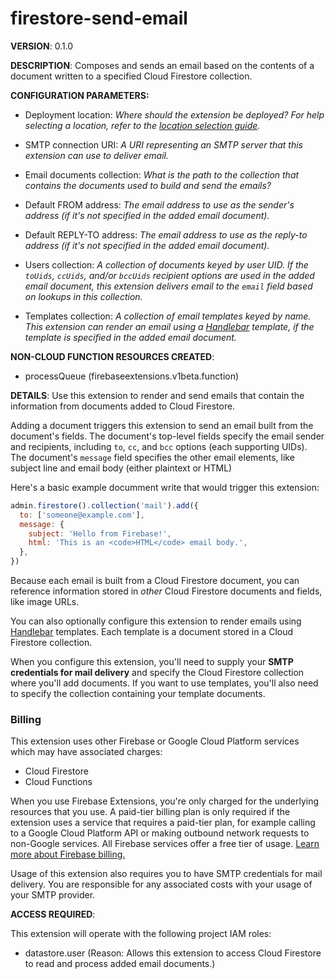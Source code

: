 # firestore-send-email

**VERSION**: 0.1.0

**DESCRIPTION**: Composes and sends an email based on the contents of a document written to a specified Cloud Firestore collection.



**CONFIGURATION PARAMETERS:**

* Deployment location: *Where should the extension be deployed? For help selecting a location, refer to the [location selection guide](https://firebase.google.com/docs/functions/locations).*

* SMTP connection URI: *A URI representing an SMTP server that this extension can use to deliver email.*

* Email documents collection: *What is the path to the collection that contains the documents used to build and send the emails?*

* Default FROM address: *The email address to use as the sender's address (if it's not specified in the added email document).*

* Default REPLY-TO address: *The email address to use as the reply-to address (if it's not specified in the added email document).*

* Users collection: *A collection of documents keyed by user UID. If the `toUids`, `ccUids`, and/or `bccUids` recipient options are used in the added email document, this extension delivers email to the `email` field based on lookups in this collection.*

* Templates collection: *A collection of email templates keyed by name. This extension can render an email using a [Handlebar](https://handlebarsjs.com/) template, if the template is specified in the added email document.*



**NON-CLOUD FUNCTION RESOURCES CREATED**:

* processQueue (firebaseextensions.v1beta.function)



**DETAILS**: Use this extension to render and send emails that contain the information from documents added to Cloud Firestore.

Adding a document triggers this extension to send an email built from the document's fields. The document's top-level fields specify the email sender and recipients, including `to`, `cc`, and `bcc` options (each supporting UIDs). The document's `message` field specifies the other email elements, like subject line and email body (either plaintext or HTML)

Here's a basic example documment write that would trigger this extension:

```js
admin.firestore().collection('mail').add({
  to: ['someone@example.com'],
  message: {
    subject: 'Hello from Firebase!',
    html: 'This is an <code>HTML</code> email body.',
  },
})
```

Because each email is built from a Cloud Firestore document, you can reference information stored in _other_ Cloud Firestore documents and fields, like image URLs.

You can also optionally configure this extension to render emails using [Handlebar](https://handlebarsjs.com/) templates. Each template is a document stored in a Cloud Firestore collection.

When you configure this extension, you'll need to supply your **SMTP credentials for mail delivery** and specify the Cloud Firestore collection where you'll add documents. If you want to use templates, you'll also need to specify the collection containing your template documents.

### Billing

This extension uses other Firebase or Google Cloud Platform services which may have associated charges:

- Cloud Firestore
- Cloud Functions

When you use Firebase Extensions, you're only charged for the underlying resources that you use. A paid-tier billing plan is only required if the extension uses a service that requires a paid-tier plan, for example calling to a Google Cloud Platform API or making outbound network requests to non-Google services. All Firebase services offer a free tier of usage. [Learn more about Firebase billing.](https://firebase.google.com/pricing)

Usage of this extension also requires you to have SMTP credentials for mail delivery. You are responsible for any associated costs with your usage of your SMTP provider.



**ACCESS REQUIRED**:



This extension will operate with the following project IAM roles:

* datastore.user (Reason: Allows this extension to access Cloud Firestore to read and process added email documents.)
